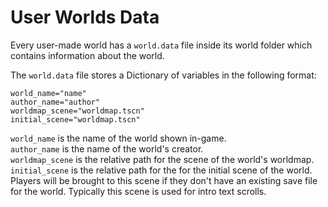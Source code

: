 # User Worlds Data
Every user-made world has a `world.data` file inside its world folder which contains information about the world.<br>

The `world.data` file stores a Dictionary of variables in the following format:<br>

```
world_name="name"
author_name="author"
worldmap_scene="worldmap.tscn"
initial_scene="worldmap.tscn"
```
`world_name` is the name of the world shown in-game.<br>
`author_name` is the name of the world's creator.<br>
`worldmap_scene` is the relative path for the scene of the world's worldmap.<br>
`initial_scene` is the relative path for the for the initial scene of the world. Players will be brought to this scene if they don't have an existing save file for the world. Typically this scene is used for intro text scrolls.
